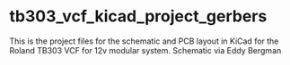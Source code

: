 # tb303_vcf_kicad_project_gerbers
This is the project files for the schematic and PCB layout in KiCad for the Roland TB303 VCF for 12v modular system. Schematic via Eddy Bergman
